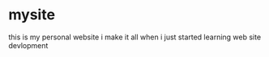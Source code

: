 # mysite
this is my personal website
i make it all 
when i just started learning web site devlopment
